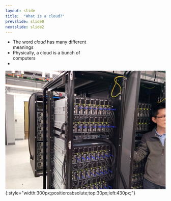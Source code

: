 ```yaml
---
layout: slide
title:  "What is a cloud?"
prevslide: slide0
nextslide: slide2
---
```

* The word *cloud* has many different<br/>meanings
* Physically, a cloud is a bunch of<br/>computers
* 

![cedar-cluster](/assets/cedar-cluster.png){:style="width:300px;position:absolute;top:30px;left:430px;"}